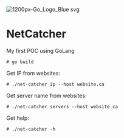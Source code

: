 ![1200px-Go_Logo_Blue svg](https://user-images.githubusercontent.com/35708820/129406114-dbf336c1-1a6d-4685-bfd2-144c641af2f3.png)

# NetCatcher
My first POC using GoLang

```
# go build
```
Get IP from websites:
```
# ./net-catcher ip --host website.ca
```

Get server name from websites:
```
# ./net-catcher servers --host website.ca
```

Get help:
```
# ./net-catcher -h
```
